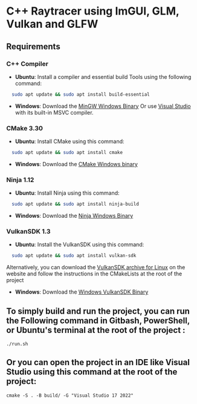 # C++ Raytracer using ImGUI, GLM, Vulkan and GLFW

## Requirements

### C++ Compiler

- **Ubuntu**: Install a compiler and essential build Tools using the following command:
```bash
  sudo apt update && sudo apt install build-essential
```

- **Windows**: Download the [MinGW Windows Binary](https://sourceforge.net/projects/mingw/)
Or use [Visual Studio](https://visualstudio.microsoft.com/) with its built-in MSVC compiler.

### CMake 3.30

- **Ubuntu**: Install CMake using this command:
```bash
  sudo apt update && sudo apt install cmake
```

- **Windows**: Download the [CMake Windows binary](https://cmake.org/download/)

### Ninja 1.12

- **Ubuntu**: Install Ninja using this command:
```bash
  sudo apt update && sudo apt install ninja-build
```

- **Windows**: Download the [Ninja Windows Binary](https://github.com/ninja-build/ninja/releases)

### VulkanSDK 1.3

- **Ubuntu**: Install the VulkanSDK using this command:
```bash
  sudo apt update && sudo apt install vulkan-sdk
```
Alternatively, you can download the [VulkanSDK archive for Linux](https://vulkan.lunarg.com/sdk/home#linux) on the website
and follow the instructions in the CMakeLists at the root of the project

- **Windows**: Download the [Windows VulkanSDK Binary](https://vulkan.lunarg.com/sdk/home#windows)

## To simply build and run the project, you can run the Following command in Gitbash, PowerShell, or Ubuntu's terminal at the root of the project :
```console
./run.sh
```

## Or you can open the project in an IDE like Visual Studio using this command at the root of the project:
```console
cmake -S . -B build/ -G "Visual Studio 17 2022"
```